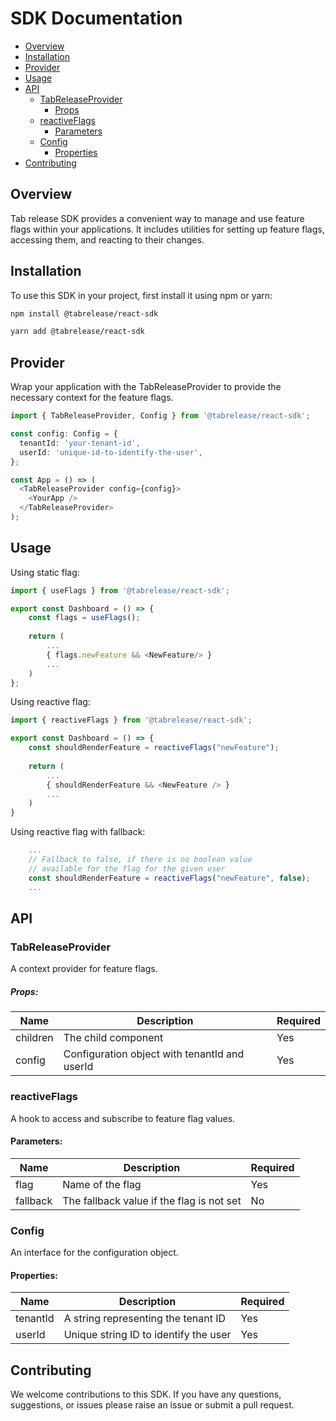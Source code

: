 # SDK Documentation

<!-- TOC -->
* [Overview](#overview)
* [Installation](#installation)
* [Provider](#provider)
* [Usage](#usage)
* [API](#api)
  * [TabReleaseProvider](#tabreleaseprovider)
      * [Props](#props)
  * [reactiveFlags](#reactiveflags)
    * [Parameters](#parameters)
  * [Config](#config)
    * [Properties](#properties)
* [Contributing](#contributing)
<!-- TOC -->

## Overview
Tab release SDK provides a convenient way to manage and use feature flags within your applications. It includes utilities for setting up feature flags, accessing them, and reacting to their changes.

## Installation
To use this SDK in your project, first install it using npm or yarn:

```Bash
npm install @tabrelease/react-sdk
```

```Bash
yarn add @tabrelease/react-sdk
```

## Provider
Wrap your application with the TabReleaseProvider to provide the necessary context for the feature flags.

```Typescript
import { TabReleaseProvider, Config } from '@tabrelease/react-sdk';

const config: Config = {
  tenantId: 'your-tenant-id',
  userId: 'unique-id-to-identify-the-user',
};

const App = () => (
  <TabReleaseProvider config={config}>
    <YourApp />
  </TabReleaseProvider>
);
```

## Usage
Using static flag:

```Typescript
import { useFlags } from '@tabrelease/react-sdk';

export const Dashboard = () => {
    const flags = useFlags();
    
    return (
        ...
        { flags.newFeature && <NewFeature/> }
        ...
    )
};
```

Using reactive flag:

```Typescript
import { reactiveFlags } from '@tabrelease/react-sdk';

export const Dashboard = () => {
    const shouldRenderFeature = reactiveFlags("newFeature");
    
    return (
        ...
        { shouldRenderFeature && <NewFeature /> }
        ...
    )
}
```

Using reactive flag with fallback:

```Typescript
    ...
    // Fallback to false, if there is no boolean value 
    // available for the flag for the given user
    const shouldRenderFeature = reactiveFlags("newFeature", false);
    ...
```

## API
### TabReleaseProvider
A context provider for feature flags. 

##### Props:

| Name     | Description                                   | Required |
|----------|-----------------------------------------------|----------|
| children | The child component                           | Yes      |
| config   | Configuration object with tenantId and userId | Yes      |

### reactiveFlags
A hook to access and subscribe to feature flag values.

#### Parameters:

| Name     | Description                               | Required |
|----------|-------------------------------------------|----------|
| flag     | Name of the flag                          | Yes      |
| fallback | The fallback value if the flag is not set | No       |

### Config
An interface for the configuration object.

#### Properties:

| Name     | Description                           | Required |
|----------|---------------------------------------|----------|
| tenantId | A string representing the tenant ID   | Yes      |
| userId   | Unique string ID to identify the user | Yes      |

## Contributing
We welcome contributions to this SDK. If you have any questions, suggestions, or issues please raise an issue or submit a pull request.